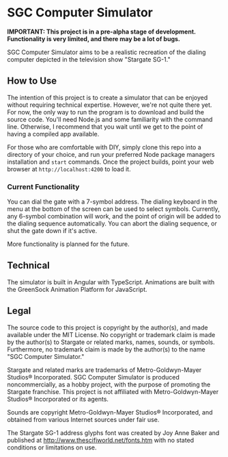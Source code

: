 # SGC Computer Simulator

**IMPORTANT: This project is in a pre-alpha stage of development. Functionality is very limited, and there may be a lot of bugs.**

SGC Computer Simulator aims to be a realistic recreation of the dialing computer depicted in the television show "Stargate SG-1."

## How to Use

The intention of this project is to create a simulator that can be enjoyed without requiring technical expertise. However, we're not quite there yet. For now, the only way to run the program is to download and build the source code. You'll need Node.js and some familiarity with the command line. Otherwise, I recommend that you wait until we get to the point of having a compiled app available.

For those who are comfortable with DIY, simply clone this repo into a directory of your choice, and run your preferred Node package managers installation and `start` commands. Once the project builds, point your web browser at `http://localhost:4200` to load it.

### Current Functionality

You can dial the gate with a 7-symbol address. The dialing keyboard in the menu at the bottom of the screen can be used to select symbols. Currently, any 6-symbol combination will work, and the point of origin will be added to the dialing sequence automatically. You can abort the dialing sequence, or shut the gate down if it's active.

More functionality is planned for the future.

## Technical

The simulator is built in Angular with TypeScript. Animations are built with the GreenSock Animation Platform for JavaScript.

## Legal

The source code to this project is copyright by the author(s), and made available under the MIT License. No copyright or trademark claim is made by the author(s) to Stargate or related marks, names, sounds, or symbols. Furthermore, no trademark claim is made by the author(s) to the name "SGC Computer Simulator."

Stargate and related marks are trademarks of Metro-Goldwyn-Mayer Studios® Incorporated. SGC Computer Simulator is produced noncommercially, as a hobby project, with the purpose of promoting the Stargate franchise. This project is not affiliated with Metro-Goldwyn-Mayer Studios® Incorporated or its agents.

Sounds are copyright Metro-Goldwyn-Mayer Studios® Incorporated, and obtained from various Internet sources under fair use.

The Stargate SG-1 address glyphs font was created by Joy Anne Baker and published at http://www.thescifiworld.net/fonts.htm with no stated conditions or limitations on use.
